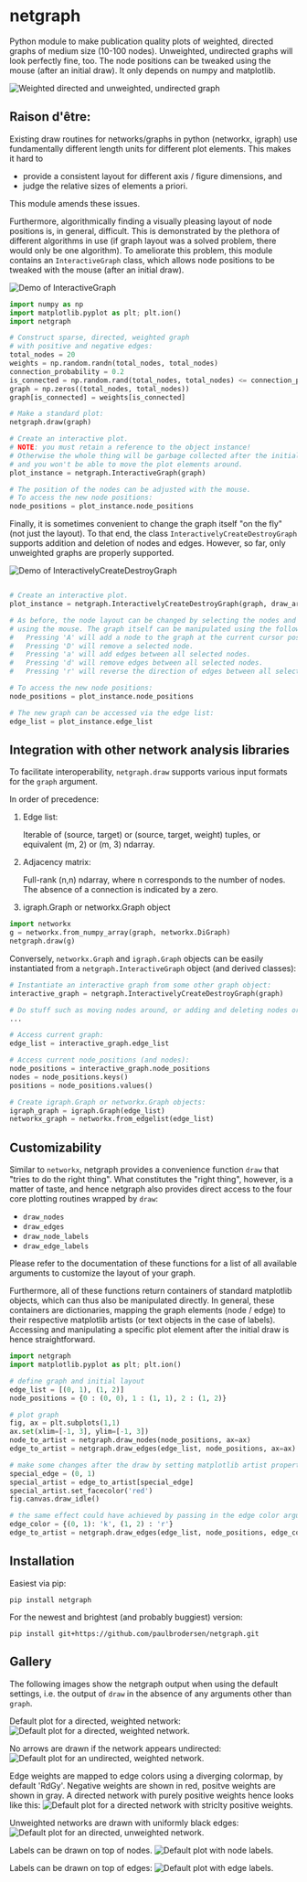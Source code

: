 # netgraph

Python module to make publication quality plots of weighted, directed
graphs of medium size (10-100 nodes). Unweighted, undirected graphs
will look perfectly fine, too. The node positions can be tweaked using
the mouse (after an initial draw). It only depends on numpy and
matplotlib.

![Weighted directed and unweighted, undirected graph](./figures/example_2.png)

## Raison d'être:

Existing draw routines for networks/graphs in python (networkx, igraph) use
fundamentally different length units for different plot elements. This makes it hard to
- provide a consistent layout for different axis / figure dimensions, and
- judge the relative sizes of elements a priori.

This module amends these issues. 

Furthermore, algorithmically finding a visually pleasing layout of
node positions is, in general, difficult. This is demonstrated by the
plethora of different algorithms in use (if graph layout was a solved
problem, there would only be one algorithm). To ameliorate this
problem, this module contains an `InteractiveGraph` class, which allows
node positions to be tweaked with the mouse (after an initial draw).

![Demo of InteractiveGraph](https://media.giphy.com/media/xUOxfk8zazlkWLYtlC/giphy.gif)


```python
import numpy as np
import matplotlib.pyplot as plt; plt.ion()
import netgraph

# Construct sparse, directed, weighted graph
# with positive and negative edges:
total_nodes = 20
weights = np.random.randn(total_nodes, total_nodes)
connection_probability = 0.2
is_connected = np.random.rand(total_nodes, total_nodes) <= connection_probability
graph = np.zeros((total_nodes, total_nodes))
graph[is_connected] = weights[is_connected]

# Make a standard plot:
netgraph.draw(graph)

# Create an interactive plot.
# NOTE: you must retain a reference to the object instance!
# Otherwise the whole thing will be garbage collected after the initial draw
# and you won't be able to move the plot elements around.
plot_instance = netgraph.InteractiveGraph(graph)

# The position of the nodes can be adjusted with the mouse. 
# To access the new node positions: 
node_positions = plot_instance.node_positions
```

Finally, it is sometimes convenient to change the graph itself "on the fly" (not just the layout).
To that end, the class `InteractivelyCreateDestroyGraph` supports addition and deletion of nodes and edges.
However, so far, only unweighted graphs are properly supported.  

![Demo of InteractivelyCreateDestroyGraph](https://media.giphy.com/media/3ICKutOjeWxRf1Wmeh/giphy.gif)

```python

# Create an interactive plot.
plot_instance = netgraph.InteractivelyCreateDestroyGraph(graph, draw_arrows=True)

# As before, the node layout can be changed by selecting the nodes and moving them around
# using the mouse. The graph itself can be manipulated using the following hotkeys:
#   Pressing 'A' will add a node to the graph at the current cursor position.
#   Pressing 'D' will remove a selected node.
#   Pressing 'a' will add edges between all selected nodes.
#   Pressing 'd' will remove edges between all selected nodes.
#   Pressing 'r' will reverse the direction of edges between all selected nodes.

# To access the new node positions: 
node_positions = plot_instance.node_positions

# The new graph can be accessed via the edge list:
edge_list = plot_instance.edge_list
```

## Integration with other network analysis libraries

To facilitate interoperability, `netgraph.draw` supports various input formats for the `graph` argument. 

In order of precedence:

1. Edge list:

   Iterable of (source, target) or (source, target, weight) tuples,
   or equivalent (m, 2) or (m, 3) ndarray.
   
2. Adjacency matrix:

   Full-rank (n,n) ndarray, where n corresponds to the number of nodes.
   The absence of a connection is indicated by a zero.
   
3. igraph.Graph or networkx.Graph object

```python
import networkx
g = networkx.from_numpy_array(graph, networkx.DiGraph)
netgraph.draw(g)
```

Conversely, `networkx.Graph` and `igraph.Graph` objects can be easily instantiated from a `netgraph.InteractiveGraph` object (and derived classes):

```python
# Instantiate an interactive graph from some other graph object:
interactive_graph = netgraph.InteractivelyCreateDestroyGraph(graph)

# Do stuff such as moving nodes around, or adding and deleting nodes or edges.
...

# Access current graph:
edge_list = interactive_graph.edge_list

# Access current node_positions (and nodes):
node_positions = interactive_graph.node_positions
nodes = node_positions.keys()
positions = node_positions.values()

# Create igraph.Graph or networkx.Graph objects: 
igraph_graph = igraph.Graph(edge_list)
networkx_graph = networkx.from_edgelist(edge_list)
```

## Customizability 

Similar to `networkx`, netgraph provides a convenience function `draw` that "tries to do the right thing".
What constitutes the "right thing", however, is a matter of taste, and hence netgraph also provides direct access to the four core plotting routines wrapped by `draw`:

- `draw_nodes`
- `draw_edges`
- `draw_node_labels`
- `draw_edge_labels`

Please refer to the documentation of these functions for a list of all available arguments to customize the layout of your graph. 

Furthermore, all of these functions return containers of standard matplotlib objects, which can thus also be manipulated directly. 
In general, these containers are dictionaries, mapping the graph elements (node / edge) to their respective matplotlib artists (or text objects in the case of labels).
Accessing and manipulating a specific plot element after the initial draw is hence straightforward. 

```python
import netgraph
import matplotlib.pyplot as plt; plt.ion()

# define graph and initial layout
edge_list = [(0, 1), (1, 2)]
node_positions = {0 : (0, 0), 1 : (1, 1), 2 : (1, 2)}

# plot graph
fig, ax = plt.subplots(1,1)
ax.set(xlim=[-1, 3], ylim=[-1, 3])
node_to_artist = netgraph.draw_nodes(node_positions, ax=ax)
edge_to_artist = netgraph.draw_edges(edge_list, node_positions, ax=ax)

# make some changes after the draw by setting matplotlib artist properties
special_edge = (0, 1)
special_artist = edge_to_artist[special_edge]
special_artist.set_facecolor('red')
fig.canvas.draw_idle()

# the same effect could have achieved by passing in the edge color argument:
edge_color = {(0, 1): 'k', (1, 2) : 'r'} 
edge_to_artist = netgraph.draw_edges(edge_list, node_positions, edge_color=edge_color, ax=ax)
```

## Installation

Easiest via pip:

```
pip install netgraph
```

For the newest and brightest (and probably buggiest) version:

```
pip install git+https://github.com/paulbrodersen/netgraph.git
```

## Gallery

The following images show the netgraph output when using the default
settings, i.e. the output of `draw` in the absence of any arguments
other than `graph`.

Default plot for a directed, weighted network:
![Default plot for a directed, weighted network.](./figures/Directed.png)

No arrows are drawn if the network appears undirected:
![Default plot for an undirected, weighted network.](./figures/Undirected.png)

Edge weights are mapped to edge colors using a diverging colormap, by default 'RdGy'.
Negative weights are shown in red, positve weights are shown in gray.
A directed network with purely positive weights hence looks like this:
![Default plot for a directed network with striclty positive weights.](./figures/Positive_edge_weights_only.png)

Unweighted networks are drawn with uniformly black edges:
![Default plot for an directed, unweighted network.](./figures/Unweighted.png)

Labels can be drawn on top of nodes.
![Default plot with node labels.](./figures/Show_node_labels.png)

Labels can be drawn on top of edges:
![Default plot with edge labels.](./figures/Show_edge_labels.png)



